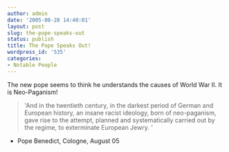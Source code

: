```yaml
---
author: admin
date: '2005-08-28 14:40:01'
layout: post
slug: the-pope-speaks-out
status: publish
title: The Pope Speaks Out!
wordpress_id: '535'
categories:
- Notable People
---
```


The new pope seems to think he understands the causes of World War II.
It is Neo-Paganism!

> 'And in the twentieth century, in the darkest period of German and
> European history, an insane racist ideology, born of neo-paganism,
> gave rise to the attempt, planned and systematically carried out by
> the regime, to exterminate European Jewry. '

- Pope Benedict, Cologne, August 05
